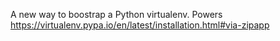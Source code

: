 A new way to boostrap a Python virtualenv. Powers https://virtualenv.pypa.io/en/latest/installation.html#via-zipapp
